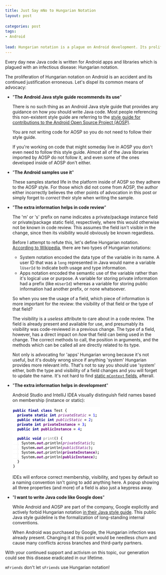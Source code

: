 ```yaml
---
title: Just Say mNo to Hungarian Notation
layout: post

categories: post
tags:
- Android

lead: Hungarian notation is a plague on Android development. Its proliferation is nothing more than a misinterpretation and justification an erroneous copy/paste.
---
```


Every day new Java code is written for Android apps and libraries which is plagued with an infectious disease: Hungarian notation.

The proliferation of Hungarian notation on Android is an accident and its continued justification erroneous. Let's dispel its common means of advocacy:

 *  "**The Android Java style guide recommends its use**"

     There is no such thing as an Android Java style guide that provides any guidance on how *you* should write Java code. Most people referencing this non-existent style guide are referring to the [style guide for contributions to the Android Open Source Project (AOSP)](http://s.android.com/source/code-style.html#follow-field-naming-conventions).

     You are not writing code for AOSP so you do not need to follow their style guide.

     If you're working on code that might someday live in AOSP you don't even need to follow this style guide. Almost all of the Java libraries imported by AOSP do not follow it, and even some of the ones developed inside of AOSP don't either.

 *  "**The Android samples use it**"

    These samples started life in the platform inside of AOSP so they adhere to the AOSP style. For those which did not come from AOSP, the author either incorrectly believes the other points of advocation in this post or simply forget to *correct* their style when writing the sample.

 *  "**The extra information helps in code review**"

    The 'm' or 's' prefix on name indicates a private/package instance field or private/package static field, respectively, where this would otherwise not be known in code review. This assumes the field isn't visible in the change, since then its visibility would obviously be known regardless.

    Before I attempt to refute this, let's define Hungarian notation. [According to Wikipedia](https://en.wikipedia.org/wiki/Hungarian_notation#Systems_vs._Apps_Hungarian), there are two types of Hungarian notations:

    * System notation encoded the data type of the variable in its name. A user ID that was a `long` represented in Java would name a variable `lUserId` to indicate both usage and type information.
    * Apps notation encoded the semantic use of the variable rather than it's logical use or purpose. A variable for storing private information had a prefix (like `mUserId`) whereas a variable for storing public information had another prefix, or none whatsoever.

    So when you see the usage of a field, which piece of information is more important for the review: the visibility of that field or the type of that field?

    The visibility is a *useless* attribute to care about in a code review. The field is already present and available for use, and presumably its visibility was code-reviewed in a previous change. The type of a field, however, has a direct impact on *how* that field can being used in the change. The correct methods to call, the position in arguments, and the methods which can be called all are directly related to its type.

    Not only is advocating for 'apps' Hungarian wrong because it's not useful, but it's doubly wrong since if anything 'system' Hungarian provides more relevant info. That's not to say you should use 'system' either, both the type and visibility of a field changes and you will forget to update the name. It's not hard to find [static `mContext` fields](https://github.com/square/leakcanary/blob/4950e1756c79fba871f524d5d9c47ed9322b23b3/leakcanary-android/src/main/java/com/squareup/leakcanary/AndroidExcludedRefs.java#L263-L269), afterall.

 *  "**The extra information helps in development**"

    Android Studio and IntelliJ IDEA visually distinguish field names based on membership (instance or static):

    <img src="/static/post-image/hungarian-idea.png" width="283">

    IDEs will enforce correct membership, visibility, and types by default so a naming convention isn't going to add anything here. A popup showing all three properties (and more) of a field is also just a keypress away.

 *  "**I want to write Java code like Google does**"

    While Android and AOSP are part of the company, Google explicitly and actively forbid Hungarian notation [in their Java style guide](https://google.github.io/styleguide/javaguide.html#s5.1-identifier-names). This public Java style guideline is the formalization of long-standing internal conventions.

    When Android was purchased by Google, the Hungarian infection was already present. Changing it at this point would be needless churn and cause many conflicts across branches and third-party partners.

With your continued support and activism on this topic, our generation could see this disease eradicated in our lifetime.

`mFriends` don't let `sFriends` use Hungarian notation!
